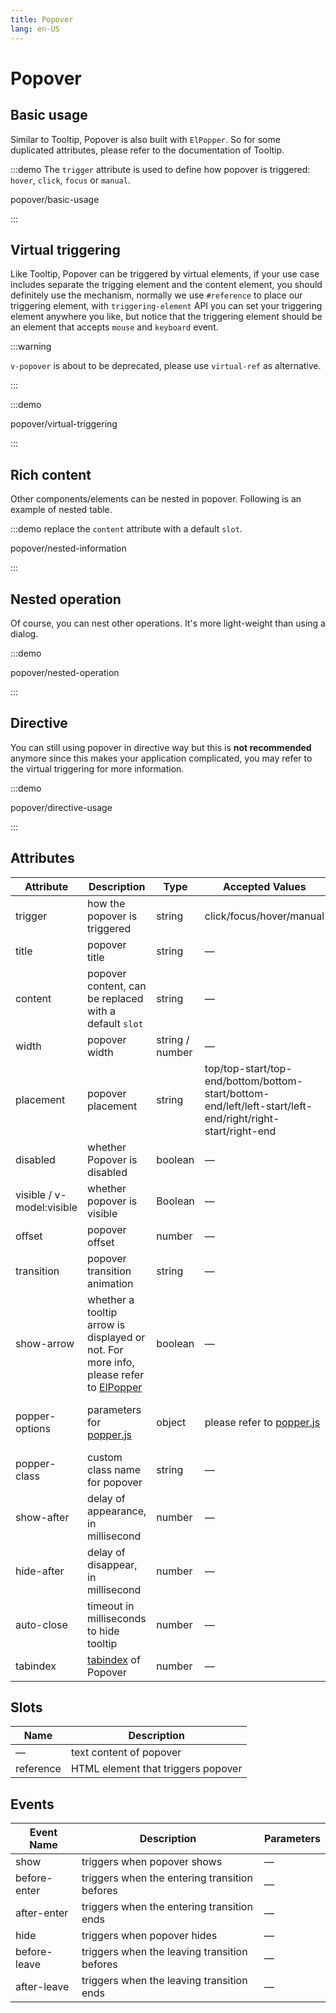 ```yaml
---
title: Popover
lang: en-US
---
```


# Popover

## Basic usage

Similar to Tooltip, Popover is also built with `ElPopper`. So for some duplicated attributes, please refer to the documentation of Tooltip.

:::demo The `trigger` attribute is used to define how popover is triggered: `hover`, `click`, `focus` or `manual`.

popover/basic-usage

:::

## Virtual triggering

Like Tooltip, Popover can be triggered by virtual elements, if your use case includes separate the trigging element and the content element, you should definitely use the mechanism, normally we use `#reference` to place our triggering element, with `triggering-element` API you can set your triggering element anywhere you like, but notice that the triggering element should be an element that accepts `mouse` and `keyboard` event.

:::warning

`v-popover` is about to be deprecated, please use `virtual-ref` as alternative.

:::

:::demo

popover/virtual-triggering

:::

## Rich content

Other components/elements can be nested in popover. Following is an example of nested table.

:::demo replace the `content` attribute with a default `slot`.

popover/nested-information

:::

## Nested operation

Of course, you can nest other operations. It's more light-weight than using a dialog.

:::demo

popover/nested-operation

:::

## Directive

You can still using popover in directive way but this is **not recommended** anymore since this makes your application
complicated, you may refer to the virtual triggering for more information.

:::demo

popover/directive-usage

:::

## Attributes

| Attribute                 | Description                                                                                                                                                              | Type            | Accepted Values                                                                                           | Default                                                 |
| ------------------------- | ------------------------------------------------------------------------------------------------------------------------------------------------------------------------ | --------------- | --------------------------------------------------------------------------------------------------------- | ------------------------------------------------------- |
| trigger                   | how the popover is triggered                                                                                                                                             | string          | click/focus/hover/manual                                                                                  | click                                                   |
| title                     | popover title                                                                                                                                                            | string          | —                                                                                                         | —                                                       |
| content                   | popover content, can be replaced with a default `slot`                                                                                                                   | string          | —                                                                                                         | —                                                       |
| width                     | popover width                                                                                                                                                            | string / number | —                                                                                                         | Min width 150px                                         |
| placement                 | popover placement                                                                                                                                                        | string          | top/top-start/top-end/bottom/bottom-start/bottom-end/left/left-start/left-end/right/right-start/right-end | bottom                                                  |
| disabled                  | whether Popover is disabled                                                                                                                                              | boolean         | —                                                                                                         | false                                                   |
| visible / v-model:visible | whether popover is visible                                                                                                                                               | Boolean         | —                                                                                                         | false                                                   |
| offset                    | popover offset                                                                                                                                                           | number          | —                                                                                                         | 0                                                       |
| transition                | popover transition animation                                                                                                                                             | string          | —                                                                                                         | el-fade-in-linear                                       |
| show-arrow                | whether a tooltip arrow is displayed or not. For more info, please refer to [ElPopper](https://github.com/element-plus/element-plus/tree/dev/packages/components/popper) | boolean         | —                                                                                                         | true                                                    |
| popper-options            | parameters for [popper.js](https://popper.js.org/docs/v2/)                                                                                                               | object          | please refer to [popper.js](https://popper.js.org/docs/v2/)                                               | `{ boundariesElement: 'body', gpuAcceleration: false }` |
| popper-class              | custom class name for popover                                                                                                                                            | string          | —                                                                                                         | —                                                       |
| show-after                | delay of appearance, in millisecond                                                                                                                                      | number          | —                                                                                                         | 0                                                       |
| hide-after                | delay of disappear, in millisecond                                                                                                                                       | number          | —                                                                                                         | 200                                                     |
| auto-close                | timeout in milliseconds to hide tooltip                                                                                                                                  | number          | —                                                                                                         | 0                                                       |
| tabindex                  | [tabindex](https://developer.mozilla.org/en-US/docs/Web/HTML/Global_attributes/tabindex) of Popover                                                                      | number          | —                                                                                                         | —                                                       |

## Slots

| Name      | Description                        |
| --------- | ---------------------------------- |
| —         | text content of popover            |
| reference | HTML element that triggers popover |

## Events

| Event Name   | Description                                   | Parameters |
| ------------ | --------------------------------------------- | ---------- |
| show         | triggers when popover shows                   | —          |
| before-enter | triggers when the entering transition befores | —          |
| after-enter  | triggers when the entering transition ends    | —          |
| hide         | triggers when popover hides                   | —          |
| before-leave | triggers when the leaving transition befores  | —          |
| after-leave  | triggers when the leaving transition ends     | —          |
